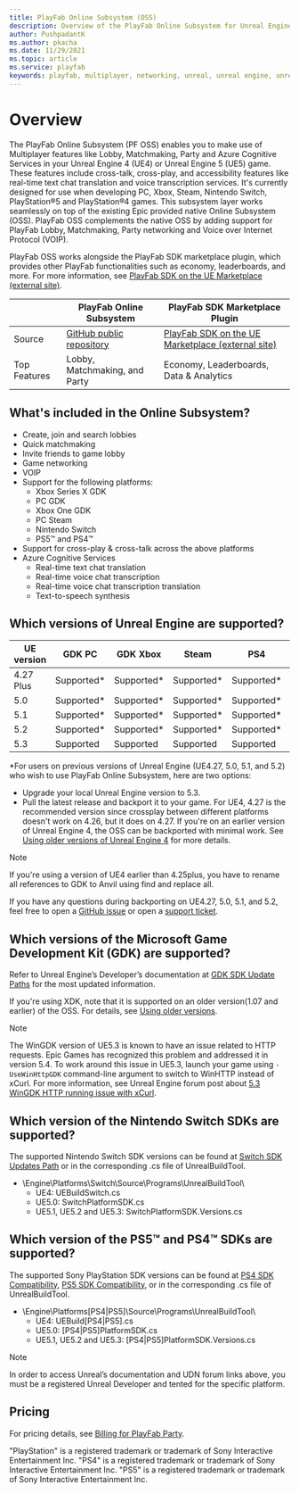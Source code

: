 ```yaml
---
title: PlayFab Online Subsystem (OSS)
description: Overview of the PlayFab Online Subsystem for Unreal Engine
author: PushpadantK
ms.author: pkacha
ms.date: 11/29/2021
ms.topic: article
ms.service: playfab
keywords: playfab, multiplayer, networking, unreal, unreal engine, unreal engine 4, unreal engine 5, ue4, ue5, middleware
---
```


# Overview

The PlayFab Online Subsystem (PF OSS) enables you to make use of Multiplayer features like Lobby, Matchmaking, Party and Azure Cognitive Services in your Unreal Engine 4 (UE4) or Unreal Engine 5 (UE5) game. These features include cross-talk, cross-play, and accessibility features like real-time text chat translation and voice transcription services. It's currently designed for use when developing PC, Xbox, Steam, Nintendo Switch, PlayStation®5 and PlayStation®4 games. This subsystem layer works seamlessly on top of the existing Epic provided native Online Subsystem (OSS). PlayFab OSS complements the native OSS by adding support for PlayFab Lobby, Matchmaking, Party networking and Voice over Internet Protocol (VOIP).

PlayFab OSS works alongside the PlayFab SDK marketplace plugin, which provides other PlayFab functionalities such as economy, leaderboards, and more. For more information, see [PlayFab SDK on the UE Marketplace (external site)](https://www.unrealengine.com/marketplace/product/playfab-sdk).

|    | PlayFab Online Subsystem | PlayFab SDK Marketplace Plugin    |
|--------------|-------------|-------------|
| Source  | [GitHub public repository](https://github.com/PlayFab/PlayFabMultiplayerUnreal) |  [PlayFab SDK on the UE Marketplace (external site)](https://www.unrealengine.com/marketplace/product/playfab-sdk)  |
| Top Features | Lobby, Matchmaking, and Party | Economy, Leaderboards, Data & Analytics |

## What's included in the Online Subsystem?

- Create, join and search lobbies
- Quick matchmaking
- Invite friends to game lobby
- Game networking
- VOIP
- Support for the following platforms:
  - Xbox Series X GDK
  - PC GDK
  - Xbox One GDK
  - PC Steam
  - Nintendo Switch
  - PS5™ and PS4™
- Support for cross-play & cross-talk across the above platforms
- Azure Cognitive Services
  - Real-time text chat translation
  - Real-time voice chat transcription
  - Real-time voice chat transcription translation
  - Text-to-speech synthesis

## Which versions of Unreal Engine are supported?

| UE version   | GDK PC      | GDK Xbox    | Steam       | PS4         | PS5         | Switch      |
|--------------|-------------|-------------|-------------|-------------|-------------|-------------|
| 4.27 Plus    | Supported*  | Supported*  | Supported*  | Supported*  | Supported*  | Supported*  |
| 5.0          | Supported*  | Supported*  | Supported*  | Supported*  | Supported*  | Supported*  |
| 5.1          | Supported*  | Supported*  | Supported*  | Supported*  | Supported*  | Supported*  |
| 5.2          | Supported*  | Supported*  | Supported*  | Supported*  | Supported*  | Supported*  |
| 5.3          | Supported   | Supported   | Supported   | Supported   | Supported   | Supported   |


*For users on previous versions of Unreal Engine (UE4.27, 5.0, 5.1, and 5.2) who wish to use PlayFab Online Subsystem, here are two options:
- Upgrade your local Unreal Engine version to 5.3.
- Pull the latest release and backport it to your game.
For UE4, 4.27 is the recommended version since crossplay between different platforms doesn't work on 4.26, but it does on 4.27. If you're on an earlier version of Unreal Engine 4, the OSS can be backported with minimal work. See [Using older versions of Unreal Engine 4](party-unreal-engine-using-older-versions.md) for more details.

>[!NOTE]
> If you're using a version of UE4 earlier than 4.25plus, you have to rename all references to GDK to Anvil using find and replace all.

If you have any questions during backporting on UE4.27, 5.0, 5.1, and 5.2, feel free to open a [GitHub issue](https://github.com/PlayFab/PlayFabMultiplayerUnreal/issues/new) or open a [support ticket](https://playfab.com/contact/).

## Which versions of the Microsoft Game Development Kit (GDK) are supported?

Refer to Unreal Engine’s Developer’s documentation at [GDK SDK Update Paths](https://udn.unrealengine.com/s/article/GDK-SDK-Updates-Path) for the most updated information.

If you're using XDK, note that it is supported on an older version(1.07 and earlier) of the OSS. For details, see [Using older versions](party-unreal-engine-using-older-versions.md).

>[!NOTE]
> The WinGDK version of UE5.3 is known to have an issue related to HTTP requests. Epic Games has recognized this problem and addressed it in version 5.4. To work around this issue in UE5.3, launch your game using `-UseWinHttpGDK` command-line argument to switch to WinHTTP instead of xCurl. For more information, see Unreal Engine forum post about [5.3 WinGDK HTTP running issue with xCurl](https://udn.unrealengine.com/s/question/0D54z00009l9fK0CAI/53-wingdk-http-module-wont-compile-with-xcurl).

## Which version of the Nintendo Switch SDKs are supported?

The supported Nintendo Switch SDK versions can be found at [Switch SDK Updates Path](https://udn.unrealengine.com/s/article/Switch-SDK-Updates-Path) or in the corresponding .cs file of UnrealBuildTool.
  - \Engine\Platforms\Switch\Source\Programs\UnrealBuildTool\
    - UE4: UEBuildSwitch.cs
    - UE5.0: SwitchPlatformSDK.cs
    - UE5.1, UE5.2 and UE5.3: SwitchPlatformSDK.Versions.cs
      
## Which version of the PS5™ and PS4™ SDKs are supported?

The supported Sony PlayStation SDK versions can be found at [PS4 SDK Compatibility](https://udn.unrealengine.com/s/article/PS4-SDK-Compatibility), [PS5 SDK Compatibility](https://udn.unrealengine.com/s/article/PS5-SDK-Compatibility), or in the corresponding .cs file of UnrealBuildTool.
  - \Engine\Platforms\[PS4|PS5]\Source\Programs\UnrealBuildTool\
    - UE4: UEBuild[PS4|PS5].cs
    - UE5.0: [PS4|PS5]PlatformSDK.cs
    - UE5.1, UE5.2 and UE5.3: [PS4|PS5]PlatformSDK.Versions.cs
      
>[!NOTE]
> In order to access Unreal’s documentation and UDN forum links above, you must be a registered Unreal Developer and tented for the specific platform.

## Pricing

For pricing details, see [Billing for PlayFab Party](../../pricing/meters/meters.md#party).

"PlayStation" is a registered trademark or trademark of Sony Interactive Entertainment Inc.
"PS4" is a registered trademark or trademark of Sony Interactive Entertainment Inc.
"PS5" is a registered trademark or trademark of Sony Interactive Entertainment Inc.
